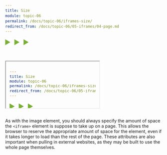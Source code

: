 ```yaml
---
title: Size
module: topic-06
permalink: /docs/topic-06/iframes-size/
redirect_from: /docs/topic-06/05-iframes/04-page.md
---
```


<img src="./../../../img/arrow-divider.svg" style="width: 75px; border: none; margin: 0px 0 20px 0" />

<p style="font-size: x-large"><span style="color: #999"><iframe src="#"</span> <span style="color: #79AF33; font-weight: bold;">width="..." height="..."</span> <span style="color: #999">/>...</iframe></span></p>

As with the image element, you should always specify the amount of space the `<iframe>` element is suppose to take up on a page. This allows the browser to reserve the appropriate amount of space for the element, even if it takes longer to load than the rest of the page. These attributes are also important when pulling in external websites, as they may be built to use the whole page themselves.
